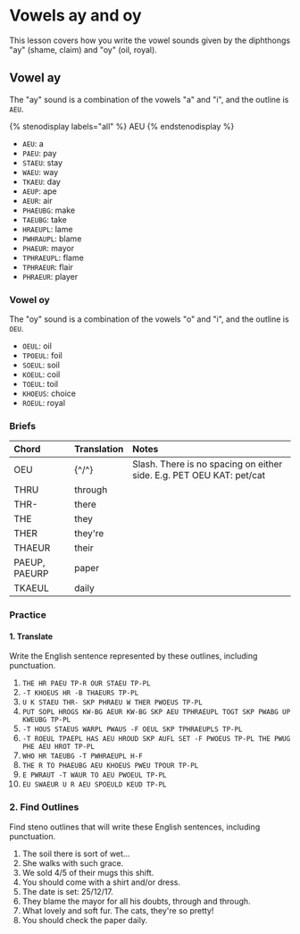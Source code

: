 # Vowels ay and oy

This lesson covers how you write the vowel sounds given by the diphthongs "ay" \(shame, claim\) and "oy" \(oil, royal\).

## Vowel ay

The "ay" sound is a combination of the vowels "a" and "i", and the outline is `AEU`.

{% stenodisplay labels="all" %}
AEU
{% endstenodisplay %}

* `AEU`: a
* `PAEU`: pay
* `STAEU`: stay
* `WAEU`: way
* `TKAEU`: day
* `AEUP`: ape
* `AEUR`: air
* `PHAEUBG`: make
* `TAEUBG`: take
* `HRAEUPL`: lame
* `PWHRAUPL`: blame
* `PHAEUR`: mayor
* `TPHRAEUPL`: flame
* `TPHRAEUR`: flair
* `PHRAEUR`: player

### Vowel oy

The "oy" sound is a combination of the vowels "o" and "i", and the outline is `OEU`.

* `OEUL`: oil
* `TPOEUL`: foil
* `SOEUL`: soil
* `KOEUL`: coil
* `TOEUL`: toil
* `KHOEUS`: choice
* `ROEUL`: royal

### Briefs

| Chord         | Translation | Notes                                                                |
|:--------------|:------------|:---------------------------------------------------------------------|
| OEU           | {^/^}       | Slash. There is no spacing on either side. E.g. PET OEU KAT: pet/cat |
| THRU          | through     |                                                                      |
| THR-          | there       |                                                                      |
| THE           | they        |                                                                      |
| THER          | they're     |                                                                      |
| THAEUR        | their       |                                                                      |
| PAEUP, PAEURP | paper       |                                                                      |
| TKAEUL        | daily       |                                                                      |

### Practice

#### 1. Translate

Write the English sentence represented by these outlines, including punctuation.

1. `THE HR PAEU TP-R OUR STAEU TP-PL`
2. `-T KHOEUS HR -B THAEURS TP-PL`
3. `U K STAEU THR- SKP PHRAEU W THER PWOEUS TP-PL`
4. `PUT SOPL HROGS KW-BG AEUR KW-BG SKP AEU TPHRAEUPL TOGT SKP PWABG UP KWEUBG TP-PL`
5. `-T HOUS STAEUS WARPL PWAUS -F OEUL SKP TPHRAEUPLS TP-PL`
6. `-T ROEUL TPAEPL HAS AEU HROUD SKP AUFL SET -F PWOEUS TP-PL THE PWUG PHE AEU HROT TP-PL`
7. `WHO HR TAEUBG -T PWHRAEUPL H-F`
8. `THE R TO PHAEUBG AEU KHOEUS PWEU TPOUR TP-PL`
9. `E PWRAUT -T WAUR TO AEU PWOEUL TP-PL`
10. `EU SWAEUR U R AEU SPOEULD KEUD TP-PL`

### 2. Find Outlines

Find steno outlines that will write these English sentences, including punctuation.

1. The soil there is sort of wet...
2. She walks with such grace.
3. We sold 4/5 of their mugs this shift.
4. You should come with a shirt and/or dress.
5. The date is set: 25/12/17.
6. They blame the mayor for all his doubts, through and through.
7. What lovely and soft fur. The cats, they're so pretty!
8. You should check the paper daily.
